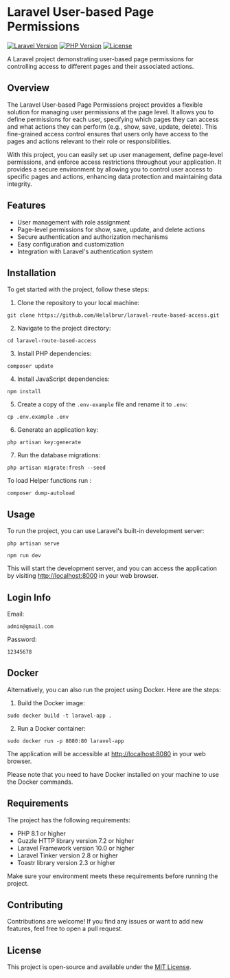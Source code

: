 # Laravel User-based Page Permissions

[![Laravel Version](https://img.shields.io/badge/Laravel-10.0-orange)](#)
[![PHP Version](https://img.shields.io/badge/PHP-8.1-blue)](#)
[![License](https://img.shields.io/badge/License-MIT-green)](LICENSE)

A Laravel project demonstrating user-based page permissions for controlling access to different pages and their associated actions.

## Overview

The Laravel User-based Page Permissions project provides a flexible solution for managing user permissions at the page level. It allows you to define permissions for each user, specifying which pages they can access and what actions they can perform (e.g., show, save, update, delete). This fine-grained access control ensures that users only have access to the pages and actions relevant to their role or responsibilities.

With this project, you can easily set up user management, define page-level permissions, and enforce access restrictions throughout your application. It provides a secure environment by allowing you to control user access to specific pages and actions, enhancing data protection and maintaining data integrity.

## Features

- User management with role assignment
- Page-level permissions for show, save, update, and delete actions
- Secure authentication and authorization mechanisms
- Easy configuration and customization
- Integration with Laravel's authentication system



<h2>Installation</h2>

<p>To get started with the project, follow these steps:</p>

<ol>
  <li>Clone the repository to your local machine:</li>
</ol>

<pre><code>git clone https://github.com/Helalbrur/laravel-route-based-access.git
</code></pre>

<ol start="2">
  <li>Navigate to the project directory:</li>
</ol>

<pre><code>cd laravel-route-based-access
</code></pre>

<ol start="3">
  <li>Install PHP dependencies:</li>
</ol>

<pre><code>composer update
</code></pre>

<ol start="4">
  <li>Install JavaScript dependencies:</li>
</ol>

<pre><code>npm install
</code></pre>

<ol start="5">
  <li>Create a copy of the <code>.env-example</code> file and rename it to <code>.env</code>:</li>
</ol>

<pre><code>cp .env.example .env
</code></pre>

<ol start="6">
  <li>Generate an application key:</li>
</ol>

<pre><code>php artisan key:generate
</code></pre>

<ol start="7">
  <li>Run the database migrations:</li>
</ol>

<pre><code>php artisan migrate:fresh --seed
</code></pre>

<p>To load Helper functions run : </p>
<pre><code>composer dump-autoload
</code></pre>


<h2>Usage</h2>

<p>To run the project, you can use Laravel's built-in development server:</p>

<pre><code>php artisan serve
</code></pre>

<pre><code>npm run dev
</code></pre>

<p>This will start the development server, and you can access the application by visiting <a href="http://localhost:8000">http://localhost:8000</a> in your web browser.</p>

<h2>Login Info</h2>
<p>Email: </p>
<pre><code>admin@gmail.com</code></pre>
<p>Password: </p>
<pre><code>12345678</code></pre>


<h2>Docker</h2>

<p>Alternatively, you can also run the project using Docker. Here are the steps:</p>

<ol>
  <li>Build the Docker image:</li>
</ol>

<pre><code>sudo docker build -t laravel-app .
</code></pre>

<ol start="2">
  <li>Run a Docker container:</li>
</ol>

<pre><code>sudo docker run -p 8080:80 laravel-app
</code></pre>

<p>The application will be accessible at <a href="http://localhost:8080">http://localhost:8080</a> in your web browser.</p>

<p>Please note that you need to have Docker installed on your machine to use the Docker commands.</p>

<h2>Requirements</h2>

<p>The project has the following requirements:</p>

<ul>
  <li>PHP 8.1 or higher</li>
  <li>Guzzle HTTP library version 7.2 or higher</li>
  <li>Laravel Framework version 10.0 or higher</li>
  <li>Laravel Tinker version 2.8 or higher</li>
  <li>Toastr library version 2.3 or higher</li>
</ul>

<p>Make sure your environment meets these requirements before running the project.</p>

<h2>Contributing</h2>

<p>Contributions are welcome! If you find any issues or want to add new features, feel free to open a pull request.</p>

<h2>License</h2>

<p>This project is open-source and available under the <a href="LICENSE">MIT License</a>.</p>
